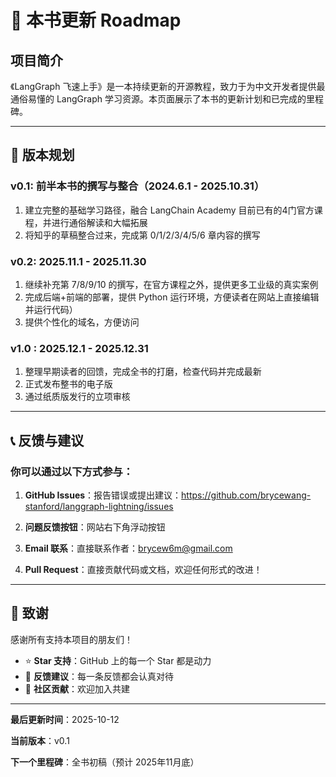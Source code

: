 # 📅 本书更新 Roadmap

## 项目简介

《LangGraph 飞速上手》是一本持续更新的开源教程，致力于为中文开发者提供最通俗易懂的 LangGraph 学习资源。本页面展示了本书的更新计划和已完成的里程碑。

---

## 🎯 版本规划

### v0.1: 前半本书的撰写与整合（2024.6.1 - 2025.10.31）
1. 建立完整的基础学习路径，融合 LangChain Academy 目前已有的4门官方课程，并进行通俗解读和大幅拓展
2. 将知乎的草稿整合过来，完成第 0/1/2/3/4/5/6 章内容的撰写

### v0.2: 2025.11.1 - 2025.11.30
1. 继续补充第 7/8/9/10 的撰写，在官方课程之外，提供更多工业级的真实案例
2. 完成后端+前端的部署，提供 Python 运行环境，方便读者在网站上直接编辑并运行代码）
3. 提供个性化的域名，方便访问

### v1.0 : 2025.12.1 - 2025.12.31
1. 整理早期读者的回馈，完成全书的打磨，检查代码并完成最新
2. 正式发布整书的电子版
3. 通过纸质版发行的立项审核


---

## 📞 反馈与建议

### 你可以通过以下方式参与：

1. **GitHub Issues**：报告错误或提出建议：https://github.com/brycewang-stanford/langgraph-lightning/issues

2. **问题反馈按钮**：网站右下角浮动按钮

3. **Email 联系**：直接联系作者：brycew6m@gmail.com

4. **Pull Request**：直接贡献代码或文档，欢迎任何形式的改进！

---

## 🙏 致谢

感谢所有支持本项目的朋友们！

- ⭐ **Star 支持**：GitHub 上的每一个 Star 都是动力
- 📝 **反馈建议**：每一条反馈都会认真对待
- 🤝 **社区贡献**：欢迎加入共建

---

**最后更新时间**：2025-10-12

**当前版本**：v0.1

**下一个里程碑**：全书初稿（预计 2025年11月底）
